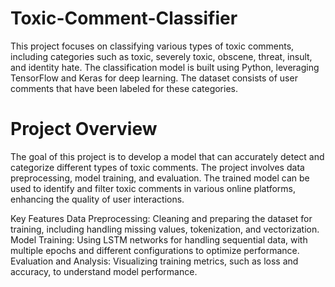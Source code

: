 # Toxic-Comment-Classifier
 This project focuses on classifying various types of toxic comments, including categories such as toxic, severely toxic, obscene, threat, insult, and identity hate. The classification model is built using Python, leveraging TensorFlow and Keras for deep learning. The dataset consists of user comments that have been labeled for these categories.
# Project Overview
The goal of this project is to develop a model that can accurately detect and categorize different types of toxic comments. The project involves data preprocessing, model training, and evaluation. The trained model can be used to identify and filter toxic comments in various online platforms, enhancing the quality of user interactions.

Key Features
Data Preprocessing: Cleaning and preparing the dataset for training, including handling missing values, tokenization, and vectorization.
Model Training: Using LSTM networks for handling sequential data, with multiple epochs and different configurations to optimize performance.
Evaluation and Analysis: Visualizing training metrics, such as loss and accuracy, to understand model performance.
